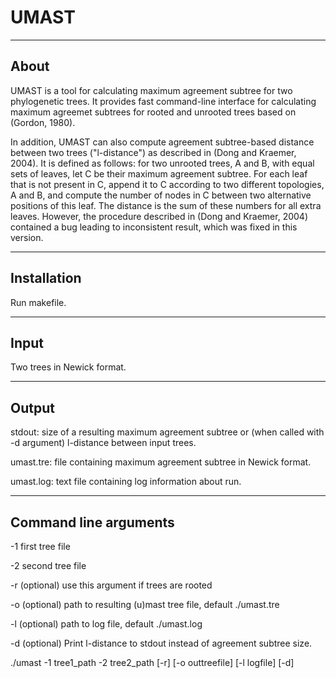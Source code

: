 # UMAST

-----
About
-----
UMAST is a tool for calculating maximum agreement subtree for two phylogenetic 
trees. It provides fast command-line interface for calculating maximum agreemet subtrees 
for rooted and unrooted trees based on (Gordon, 1980).

In addition, UMAST can also compute agreement subtree-based distance between two trees 
("l-distance") as described in (Dong and Kraemer, 2004). It is defined as follows: for two unrooted trees,
A and B, with equal sets of leaves, let C be their maximum agreement subtree. For each leaf that is not present
in C, append it to C according to two different topologies, A and B, and compute the number of nodes in C between
two alternative positions of this leaf. The distance is the sum of these numbers for all extra leaves.
However, the procedure described in (Dong and Kraemer, 2004) contained a bug leading to inconsistent result, 
which was fixed in this version.

------------
Installation
------------
Run makefile.

-----
Input
-----
Two trees in Newick format.

------
Output
------
stdout: size of a resulting maximum agreement subtree 
or (when called with -d argument) l-distance between input trees.

umast.tre: file containing maximum agreement subtree in Newick format.

umast.log: text file containing log information about run.

----------------------
Command line arguments
----------------------
-1 first tree file

-2 second tree file

-r (optional) use this argument if trees are rooted

-o (optional) path to resulting (u)mast tree file, default ./umast.tre

-l (optional) path to log file, default ./umast.log

-d (optional) Print l-distance to stdout instead of agreement subtree size.

./umast -1 tree1_path -2 tree2_path [-r] [-o outtreefile] [-l logfile] [-d]
